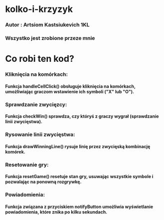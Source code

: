 # kolko-i-krzyzyk

### Autor : Artsiom Kastsiukevich 1KL
### Wszystko jest zrobione przeze mnie

# Co robi ten kod?

### Kliknięcia na komórkach:

#### Funkcja handleCellClick() obsługuje kliknięcia na komórkach, umożliwiając graczom wstawienie ich symboli ("X" lub "O").

### Sprawdzanie zwycięzcy:

#### Funkcja checkWin() sprawdza, czy któryś z graczy wygrał (sprawdzanie linii zwycięstwa).

### Rysowanie linii zwycięstwa:

#### Funkcja drawWinningLine() rysuje linię przez zwycięską kombinację komórek.

### Resetowanie gry:

#### Funkcja resetGame() resetuje stan gry, usuwając wszystkie symbole i pozwalając na ponowną rozgrywkę.

### Powiadomienia:

#### Funkcja związana z przyciskiem notifyButton umożliwia wyświetlanie powiadomienia, które znika po kilku sekundach.








